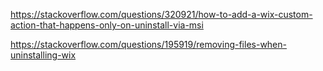 
https://stackoverflow.com/questions/320921/how-to-add-a-wix-custom-action-that-happens-only-on-uninstall-via-msi





https://stackoverflow.com/questions/195919/removing-files-when-uninstalling-wix





